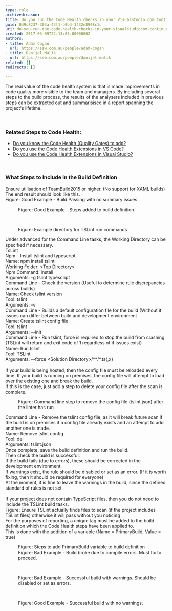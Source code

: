 ```yaml
---
type: rule
archivedreason: 
title: Do you run the Code Health checks in your VisualStudio.com Continuous Integration Build?
guid: 049c8237-303a-43f1-b0b4-1432e8908c1c
uri: do-you-run-the-code-health-checks-in-your-visualstudiocom-continuous-integration-build
created: 2017-03-09T22:13:05.0000000Z
authors:
- title: Adam Cogan
  url: https://ssw.com.au/people/adam-cogan
- title: Danijel Malik
  url: https://ssw.com.au/people/danijel-malik
related: []
redirects: []

---
```



The real value of the code health system is that is made improvements in code quality more visible to the team and managers. By including several steps to the build process, the results of the analysers included in previous steps can be extracted out and summarisised in a report spanning the project's lifetime.&#160;<br>
<br><excerpt class='endintro'></excerpt><br>
<h3 class="ssw15-rteElement-H3">​​Related Steps to Code Health&#58;​​<br></h3><p></p><ul><li><a href="/_layouts/15/FIXUPREDIRECT.ASPX?WebId=3dfc0e07-e23a-4cbb-aac2-e778b71166a2&amp;TermSetId=07da3ddf-0924-4cd2-a6d4-a4809ae20160&amp;TermId=b30bb5f2-6ac1-4f56-8975-dad84b0ba489">Do you&#160;know the Code Health (Quality Gates) to add?</a><br></li><li><a href="/_layouts/15/FIXUPREDIRECT.ASPX?WebId=3dfc0e07-e23a-4cbb-aac2-e778b71166a2&amp;TermSetId=07da3ddf-0924-4cd2-a6d4-a4809ae20160&amp;TermId=1e14fbd6-0c72-4791-9c79-893de1fdd89e">Do you use the Code Health Extensions in VS Code?​</a><br></li><li><a href="/_layouts/15/FIXUPREDIRECT.ASPX?WebId=3dfc0e07-e23a-4cbb-aac2-e778b71166a2&amp;TermSetId=07da3ddf-0924-4cd2-a6d4-a4809ae20160&amp;TermId=9e155c90-0502-447a-a1a3-fb2b1580982a">Do you use the Code Health Extensions in Visual Studio?</a><br></li></ul>​<p></p><h3 class="ssw15-rteElement-H3">​What Steps to Include in the B​​​uild Definition​</h3><p>Ensure&#160;utilisation of TeamBuild2015 or higher. (No support for XAML builds)<br>​​​​The end result should look like this.<br>Figu​​re&#58;&#160;​Good Example - Build Passing with no summary issues<br></p><dd class="ssw15-rteElement-FigureGood">Figure&#58; Good Examp​​​​​​le -&#160;Steps ​​added to&#160;build definition.</dd><p>​​​</p><dd class="ssw15-rteElement-FigureNormal">Figure&#58; Exa​mp​​​le director​​y for TSLint run commands</dd><p>Under advanced for the Command Line tasks, the Working Directory can be specified if necessary.<br>TsLint​<br>Npm&#160;- Install tslint and typescript<br>Name​&#58;&#160;npm install tslint<br>​​​Working Folder&#58;&#160;&lt;Top Directory&gt;<br>Npm Command&#58;&#160;install<br>Arguments&#58;&#160;-g tslint typescript<br>Command Line&#160;- Check the version&#160;​​​(Useful to determine rule discrepancies across builds)<br>Name​&#58; Check tslint version<br>Tool&#58;&#160;tslint<br>Arguments&#58;&#160;-v<br>Command Line&#160;-&#160;Builds a default configuration file for the build (Without it issues can differ between build and development environment<br>Name​&#58;&#160;Create tslint config file<br>Tool&#58;&#160;tslint<br>Arguments&#58;&#160;--init<br>Command Line&#160;- Run tslint, force is required to stop the build from crashing (TSLint will return and exit code of 1 regardless of if issues exist)<br>Name​&#58;&#160;​Run&#160;tslint<br>Tool&#58;​&#160;TSLint<br>Arguments&#58;&#160;--force &lt;Solution Directory&gt;/**/*.ts&#123;,x&#125;<br><br>If your build is being hosted, then the config file must be reloaded every time.&#160;<span class="ssw15-rteStyle-Highlight">If your build is running on premises</span>, the config file will attempt to load over the existing one and break the build.<br>If this is the case, just add a step to delete your config file after the scan is complete.</p><dd class="ssw15-rteElement-FigureNormal">Figure&#58; Command line​ s​​​tep to remove the&#160;config file (tslint.json) after the linter has run</dd><p>​Command Line&#160;- Remove the tslint config file, as it will break future scan if the build is on premises if a config file already exists and an attempt to add another one is made.<br>​​​Name​&#58;&#160;​Remove tslint config<br>​Tool&#58;​&#160;del<br>​Arguments&#58;&#160;tslint.json​<br>Once complete, save the build definition and run the build.​<br>Then check the build is successful.<br>If the build fails (due to errors), these should be corrected in the development environment.&#160;<br>If warnings&#160;exist, the rule should be disabled or set as an error. (If it is worth fixing, then it should be required for everyone)<br>​​​​At the moment, it is fine to leave the warnings in the build, since the defined standard of rules is not set<br>​​​<br>If your project does not contain TypeScript files, then you do not need to include the TSLint build tasks.<br>​Figure&#58; Ensure TSLint actually finds files to​​​ scan (if the project includes TSLint files) otherwise it will pass without you noticing<br>​For the purposes of reporting, a unique tag must be added to the build definition which the Code Health steps have been applied to. ​<br>This is done with the addition of a variable (Name = PrimaryBuild, Value = true)​</p><dd class="ssw15-rteElement-FigureNormal">Figure&#58; Steps to add PrimaryBuild​​ variable to build definition​​​​​​​​​​​​</dd><dd class="ssw15-rteElement-FigureBad">​​Figu​re&#58; Bad Example - B​uild broke due to com​​​pile errors. Must fix to proceed.​</dd><p>​​</p><dd class="ssw15-rteElement-FigureBad">​​​​​​​​​​Figure&#58; Bad Example -&#160;​Successful​​​​ build with warnings. Should be disabled or set as errors.​​</dd><p>​​​​​​</p><dd class="ssw15-rteElement-FigureGood">​​​​​​​​​Figure&#58;&#160;Good Example - S​​uccessful build with ​​​no warnings.</dd><p>​<br>​​<br></p>


